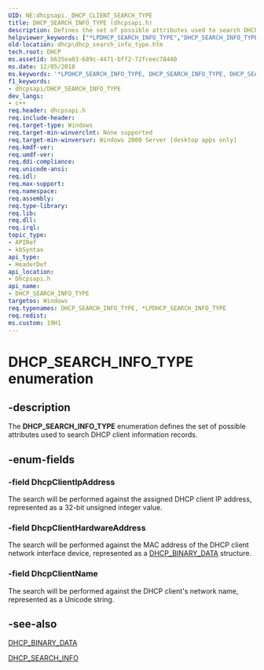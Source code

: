 ```yaml
---
UID: NE:dhcpsapi._DHCP_CLIENT_SEARCH_TYPE
title: DHCP_SEARCH_INFO_TYPE (dhcpsapi.h)
description: Defines the set of possible attributes used to search DHCP client information records.
helpviewer_keywords: ["*LPDHCP_SEARCH_INFO_TYPE","DHCP_SEARCH_INFO_TYPE","DHCP_SEARCH_INFO_TYPE enumeration [DHCP]","DhcpClientHardwareAddress","DhcpClientIpAddress","DhcpClientName","LPDHCP_SEARCH_INFO_TYPE","LPDHCP_SEARCH_INFO_TYPE enumeration pointer [DHCP]","dhcp.dhcp_search_info_type","dhcpsapi/DHCP_SEARCH_INFO_TYPE","dhcpsapi/DhcpClientHardwareAddress","dhcpsapi/DhcpClientIpAddress","dhcpsapi/DhcpClientName","dhcpsapi/LPDHCP_SEARCH_INFO_TYPE"]
old-location: dhcp\dhcp_search_info_type.htm
tech.root: DHCP
ms.assetid: b635ea03-689c-4471-bff2-72fceec78440
ms.date: 12/05/2018
ms.keywords: '*LPDHCP_SEARCH_INFO_TYPE, DHCP_SEARCH_INFO_TYPE, DHCP_SEARCH_INFO_TYPE enumeration [DHCP], DhcpClientHardwareAddress, DhcpClientIpAddress, DhcpClientName, LPDHCP_SEARCH_INFO_TYPE, LPDHCP_SEARCH_INFO_TYPE enumeration pointer [DHCP], dhcp.dhcp_search_info_type, dhcpsapi/DHCP_SEARCH_INFO_TYPE, dhcpsapi/DhcpClientHardwareAddress, dhcpsapi/DhcpClientIpAddress, dhcpsapi/DhcpClientName, dhcpsapi/LPDHCP_SEARCH_INFO_TYPE'
f1_keywords:
- dhcpsapi/DHCP_SEARCH_INFO_TYPE
dev_langs:
- c++
req.header: dhcpsapi.h
req.include-header: 
req.target-type: Windows
req.target-min-winverclnt: None supported
req.target-min-winversvr: Windows 2000 Server [desktop apps only]
req.kmdf-ver: 
req.umdf-ver: 
req.ddi-compliance: 
req.unicode-ansi: 
req.idl: 
req.max-support: 
req.namespace: 
req.assembly: 
req.type-library: 
req.lib: 
req.dll: 
req.irql: 
topic_type:
- APIRef
- kbSyntax
api_type:
- HeaderDef
api_location:
- Dhcpsapi.h
api_name:
- DHCP_SEARCH_INFO_TYPE
targetos: Windows
req.typenames: DHCP_SEARCH_INFO_TYPE, *LPDHCP_SEARCH_INFO_TYPE
req.redist: 
ms.custom: 19H1
---
```


# DHCP_SEARCH_INFO_TYPE enumeration


## -description


The <b>DHCP_SEARCH_INFO_TYPE</b> enumeration defines the set of possible attributes used to search DHCP client information records.


## -enum-fields




### -field DhcpClientIpAddress

The search will be performed against the assigned DHCP client IP address, represented as a 32-bit unsigned integer value.


### -field DhcpClientHardwareAddress

The search will be performed against the MAC address of the DHCP client network interface device, represented as a <a href="https://docs.microsoft.com/windows/desktop/api/dhcpsapi/ns-dhcpsapi-dhcp_binary_data">DHCP_BINARY_DATA</a> structure.


### -field DhcpClientName

The search will be performed against the DHCP client's network name, represented as a Unicode string.


## -see-also




<a href="https://docs.microsoft.com/windows/desktop/api/dhcpsapi/ns-dhcpsapi-dhcp_binary_data">DHCP_BINARY_DATA</a>



<a href="/windows/win32/api/dhcpsapi/ns-dhcpsapi-dhcp_search_info">DHCP_SEARCH_INFO</a>
 

 

